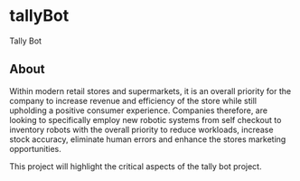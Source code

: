 # tallyBot
Tally Bot 

## About
Within modern retail stores and supermarkets, it is an overall priority for the company to increase revenue and efficiency of the store while still upholding a positive consumer experience. Companies therefore, are looking to specifically employ new robotic systems from self checkout to inventory robots with the overall priority to reduce workloads, increase stock accuracy, eliminate human errors and enhance the stores marketing opportunities. 

This project will highlight the critical aspects of the tally bot project.
